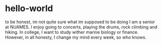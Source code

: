 # hello-world
to be honest, im not quite sure what im supposed to be doing 
I am a senior at NUAMES. I enjoy going to concerts, playing the drums, rock climbing and hiking. In college, I want to study wither marine biology or finance. However, in all honesty, I change my mind every week, so who knows. 
